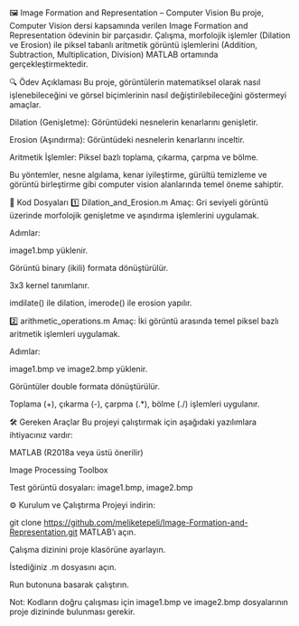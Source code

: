 🖼️ Image Formation and Representation – Computer Vision 
Bu proje, Computer Vision dersi kapsamında verilen Image Formation and Representation ödevinin bir parçasıdır.
Çalışma, morfolojik işlemler (Dilation ve Erosion) ile piksel tabanlı aritmetik görüntü işlemlerini (Addition, Subtraction, Multiplication, Division) MATLAB ortamında gerçekleştirmektedir.

🔍 Ödev Açıklaması
Bu proje, görüntülerin matematiksel olarak nasıl işlenebileceğini ve görsel biçimlerinin nasıl değiştirilebileceğini göstermeyi amaçlar.

Dilation (Genişletme): Görüntüdeki nesnelerin kenarlarını genişletir.

Erosion (Aşındırma): Görüntüdeki nesnelerin kenarlarını inceltir.

Aritmetik İşlemler: Piksel bazlı toplama, çıkarma, çarpma ve bölme.

Bu yöntemler, nesne algılama, kenar iyileştirme, gürültü temizleme ve görüntü birleştirme gibi computer vision alanlarında temel öneme sahiptir.

📂 Kod Dosyaları
1️⃣ Dilation_and_Erosion.m
Amaç: Gri seviyeli görüntü üzerinde morfolojik genişletme ve aşındırma işlemlerini uygulamak.

Adımlar:

image1.bmp yüklenir.

Görüntü binary (ikili) formata dönüştürülür.

3x3 kernel tanımlanır.

imdilate() ile dilation, imerode() ile erosion yapılır.

2️⃣ arithmetic_operations.m
Amaç: İki görüntü arasında temel piksel bazlı aritmetik işlemleri uygulamak.

Adımlar:

image1.bmp ve image2.bmp yüklenir.

Görüntüler double formata dönüştürülür.

Toplama (+), çıkarma (-), çarpma (.*), bölme (./) işlemleri uygulanır.

🛠 Gereken Araçlar
Bu projeyi çalıştırmak için aşağıdaki yazılımlara ihtiyacınız vardır:

MATLAB (R2018a veya üstü önerilir)

Image Processing Toolbox

Test görüntü dosyaları: image1.bmp, image2.bmp

⚙️ Kurulum ve Çalıştırma
Projeyi indirin:

git clone https://github.com/meliketepeli/Image-Formation-and-Representation.git
MATLAB’ı açın.

Çalışma dizinini proje klasörüne ayarlayın.

İstediğiniz .m dosyasını açın.

Run butonuna basarak çalıştırın.

Not: Kodların doğru çalışması için image1.bmp ve image2.bmp dosyalarının proje dizininde bulunması gerekir.

